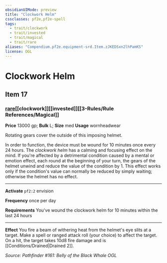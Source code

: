 ```yaml
---
obsidianUIMode: preview
title: "Clockwork Helm"
cssclasses: pf2e,pf2e-spell
tags:
  - trait/clockwork
  - trait/invested
  - trait/magical
  - trait/rare
aliases: "Compendium.pf2e.equipment-srd.Item.zJKEDSxn2lhPamKS"
license: OGL
---
```

# Clockwork Helm
## Item 17
### [rare](rare.md "Rare Rarity Trait")[[clockwork]][[invested]][[3-Rules/Rule References/Magical]]


**Price** 13000 gp; 
**Bulk** L; **Size** med
**Usage** wornheadwear

Rotating gears cover the outside of this imposing helmet.

In order to function, the device must be wound for 10 minutes once every 24 hours. The _clockwork helm_ has a calming and focusing effect on the mind. If you're affected by a detrimental condition caused by a mental or emotion effect, each round at the beginning of your turn, the gears of the helmet unwind and reduce the value of the condition by 1. This effect works only if the condition's value can normally be reduced by simply waiting; otherwise the helmet has no effect.

* * *

**Activate** `pf2:2` envision

**Frequency** once per day

**Requirements** You've wound the clockwork helm for 10 minutes within the last 24 hours

* * *

**Effect** You fire a beam of withering heat from the helmet's eye slits at a target. Make a spell or ranged attack roll (your choice) to affect the target. On a hit, the target takes 10d8 fire damage and is [[Conditions/Drained|Drained 2]].

*Source: Pathfinder #161: Belly of the Black Whale*
*OGL*